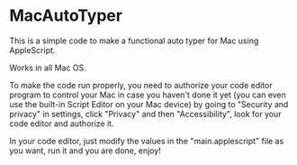 # MacAutoTyper
This is a simple code to make a functional auto typer for Mac using AppleScript.

Works in all Mac OS.

To make the code run properly, you need to authorize your code editor program to control your Mac in case you haven't done it yet (you can even use the built-in Script Editor on your Mac device) by going to "Security and privacy" in settings, click "Privacy" and then "Accessibility", look for your code editor and authorize it.

In your code editor, just modify the values in the "main.applescript" file as you want, run it and you are done, enjoy!

